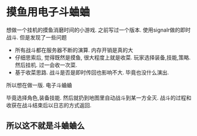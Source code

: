 # 摸鱼用电子斗蛐蛐

想做一个挂机的摸鱼消磨时间的小游戏. 之前写过一个版本. 使用signalr做的即时战斗. 但是发现了一些问题

- 所有战斗都在服务器不断的演算. 内存开销是真的大
- 仔细思索后, 觉得既然是摸鱼, 很大程度上就是收菜. 玩家选择装备,技能,策略. 然后挂机. 过一会收一次菜.
- 基于收菜思路. 战斗是否是即时传回也影响不大. 毕竟也没什么演出.

所以想在做一版. 电子斗蛐蛐

毕竟选择角色,装备技能. 然后就扔到地图里自动战斗到某一方全灭. 战斗的过程和收获在战斗结束后以日志的方式返回.

## 所以这不就是斗蛐蛐么
